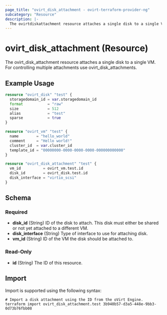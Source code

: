 ```yaml
---
page_title: "ovirt_disk_attachment - ovirt-terraform-provider-ng"
subcategory: "Resource"
description: |-
  The ovirtdiskattachment resource attaches a single disk to a single VM. For controlling multiple attachments use ovirtdiskattachments.
---
```

# ovirt_disk_attachment (Resource)
The ovirt_disk_attachment resource attaches a single disk to a single VM. For controlling multiple attachments use ovirt_disk_attachments.
## Example Usage
```terraform
resource "ovirt_disk" "test" {
  storagedomain_id = var.storagedomain_id
  format           = "raw"
  size             = 512
  alias            = "test"
  sparse           = true
}

resource "ovirt_vm" "test" {
  name        = "hello_world"
  comment     = "Hello world!"
  cluster_id  = var.cluster_id
  template_id = "00000000-0000-0000-0000-000000000000"
}

resource "ovirt_disk_attachment" "test" {
  vm_id          = ovirt_vm.test.id
  disk_id        = ovirt_disk.test.id
  disk_interface = "virtio_scsi"
}
```
<!-- schema generated by tfplugindocs -->
## Schema

### Required

- **disk_id** (String) ID of the disk to attach. This disk must either be shared or not yet attached to a different VM.
- **disk_interface** (String) Type of interface to use for attaching disk.
- **vm_id** (String) ID of the VM the disk should be attached to.

### Read-Only

- **id** (String) The ID of this resource.
## Import
Import is supported using the following syntax:
```shell
# Import a disk attachment using the ID from the oVirt Engine.
terraform import ovirt_disk_attachment.test 3b940b57-d3a5-448e-9bb3-0d73b76fbb08
```